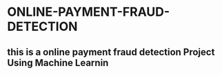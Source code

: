 # ONLINE-PAYMENT-FRAUD-DETECTION
## this is a online payment fraud detection Project Using Machine Learnin
